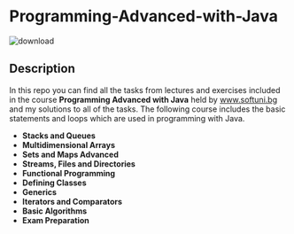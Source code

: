 # __Programming-Advanced-with-Java__

![download](https://user-images.githubusercontent.com/120650256/208385967-841e4379-1de7-4309-8cc5-3e7b546d613c.jpeg)






## __**Description**__




In this repo you can find all the tasks from lectures and exercises included in the course __Programming Advanced with Java__ held by www.softuni.bg and my solutions to all of the tasks. The following course includes the basic statements and loops which are used in programming with Java.

- __Stacks and Queues__
- __Multidimensional Arrays__
- __Sets and Maps Advanced__
- __Streams, Files and Directories__
- __Functional Programming__
- __Defining Classes__
- __Generics__
- __Iterators and Comparators__
- __Basic Algorithms__
- __Exam Preparation__

